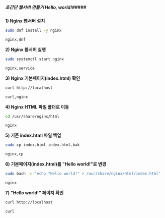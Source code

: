 ##### 초간단 웹서버 만들기 Hello, world!#####

**1) Nginx 웹서버 설치**

```bash
sudo dnf install -y nginx
```

```tech
nginx,dnf
```

**2) Nginx 웹서버 실행**

```bash
sudo systemctl start nginx
```

```tech
nginx,service
```

**3) Nginx 기본페이지(index.html) 확인**

```bash
curl http://localhost
```

```tech
curl,nginx
```

**4) Nginx HTML 파일 폴더로 이동**

```bash
cd /usr/share/nginx/html
```

```tech
nginx
```

**5) 기존 index.html 파일 백업**

```bash
sudo cp index.html index.html.bak
```

```tech
nginx,cp
```

**6) 기본페이지(index.html)를 "Hello world!"로 변경**

```bash
sudo bash -c 'echo "Hello world!" > /usr/share/nginx/html/index.html'
```

```tech
nginx
```

**7) "Hello world!" 페이지 확인**

```bash
curl http://localhost
```

```tech
curl
```
